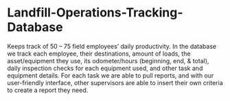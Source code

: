 # Landfill-Operations-Tracking-Database
Keeps track of 50 – 75 field employees’ daily productivity. In the database we track each employee, their destinations, amount of loads,  the asset/equipment they use, its odometer/hours (beginning, end, &amp; total), daily inspection checks for each equipment used, and other task and equipment details. For each task we are able to pull reports, and with our user-friendly interface, other supervisors are able to insert their own criteria to create a report they need.
